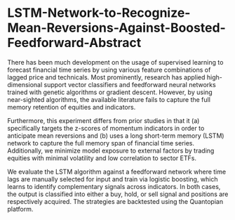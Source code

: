 # LSTM-Network-to-Recognize-Mean-Reversions-Against-Boosted-Feedforward-Abstract
There has been much development on the usage of supervised learning to forecast financial time series by using various feature combinations of lagged price and technicals. Most prominently, research has applied high-dimensional support vector classifiers and feedforward neural networks trained with genetic algorithms or gradient descent. However, by using near-sighted algorithms, the available literature fails to capture the full memory retention of equities and indicators. 

Furthermore, this experiment differs from prior studies in that it (a) specifically targets the z-scores of momentum indicators in order to anticipate mean reversions and (b) uses a long short-term memory (LSTM) network to capture the full memory span of financial time series. Additionally, we minimize model exposure to external factors by trading equities with minimal volatility and low correlation to sector ETFs. 

We evaluate the LSTM algorithm against a feedforward network where time lags are manually selected for input and train via logistic boosting, which learns to identify complementary signals across indicators. In both cases, the output is classified into either a buy, hold, or sell signal and positions are respectively acquired. The strategies are backtested using the Quantopian platform.
